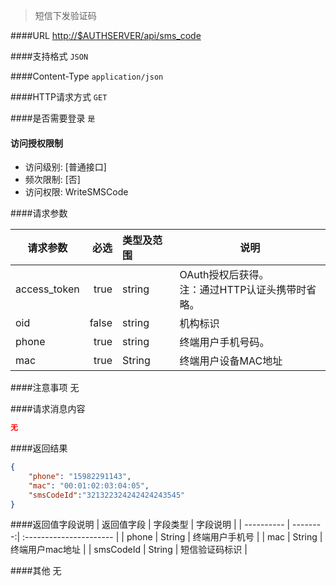 
> 短信下发验证码

####URL
<http://$AUTHSERVER/api/sms_code>

####支持格式
`JSON`

####Content-Type
`application/json`

####HTTP请求方式
`GET`

####是否需要登录
`是`

#### 访问授权限制
* 访问级别: [普通接口]
* 频次限制: [否]
* 访问权限: WriteSMSCode


####请求参数

| 请求参数      |    必选 | 类型及范围  | 说明                                |
| ------------- | -------:| :---------- | ----------------------------------- |
| access_token  | true    | string      | OAuth授权后获得。</br>注：通过HTTP认证头携带时省略。 |
| oid           | false   | string      | 机构标识 |
| phone |   true |    string |  终端用户手机号码。 |
| mac | true |    String |  终端用户设备MAC地址 |


####注意事项
无

####请求消息内容
``` JSON
无
```

####返回结果
``` JSON
{
    "phone": "15982291143",
    "mac": "00:01:02:03:04:05",
    "smsCodeId":"321322324242424243545"
}

```
####返回值字段说明
| 返回值字段 | 字段类型 | 字段说明                |
| ---------- | --------:| :---------------------- |
| phone |   String |  终端用户手机号 |
| mac | String |  终端用户mac地址 |
| smsCodeId |   String |  短信验证码标识 |

####其他
无
